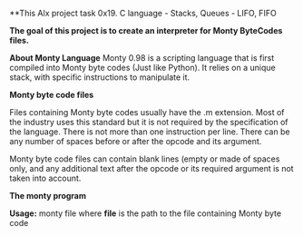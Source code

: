 **This Alx project task 0x19. C language - Stacks, Queues - LIFO, FIFO

**The goal of this project is to create an interpreter for Monty ByteCodes files.**


**About Monty Language**
Monty 0.98 is a scripting language that is first compiled into Monty byte codes (Just like Python). It relies on a unique stack, with specific instructions to manipulate it. 

**Monty byte code files**

Files containing Monty byte codes usually have the .m extension. Most of the industry uses this standard but it is not required by the specification of the language. There is not more than one instruction per line. There can be any number of spaces before or after the opcode and its argument.

Monty byte code files can contain blank lines (empty or made of spaces only, and any additional text after the opcode or its required argument is not taken into account.

**The monty program**

**Usage:** monty file
where **file** is the path to the file containing Monty byte code
